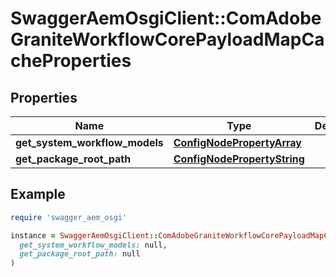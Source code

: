 # SwaggerAemOsgiClient::ComAdobeGraniteWorkflowCorePayloadMapCacheProperties

## Properties

| Name | Type | Description | Notes |
| ---- | ---- | ----------- | ----- |
| **get_system_workflow_models** | [**ConfigNodePropertyArray**](ConfigNodePropertyArray.md) |  | [optional] |
| **get_package_root_path** | [**ConfigNodePropertyString**](ConfigNodePropertyString.md) |  | [optional] |

## Example

```ruby
require 'swagger_aem_osgi'

instance = SwaggerAemOsgiClient::ComAdobeGraniteWorkflowCorePayloadMapCacheProperties.new(
  get_system_workflow_models: null,
  get_package_root_path: null
)
```

